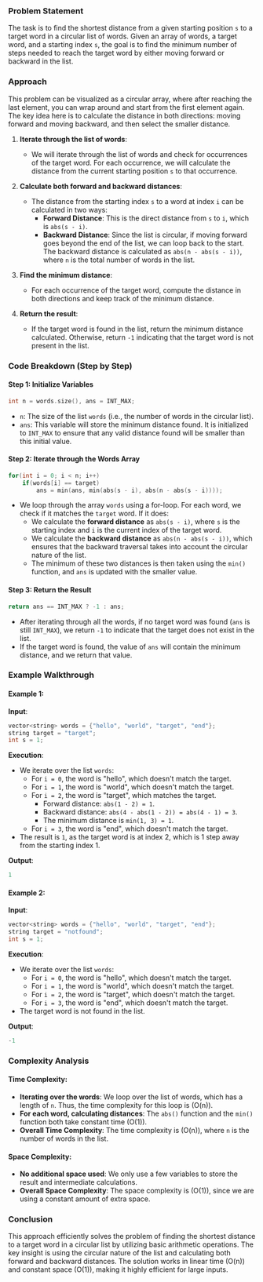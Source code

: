 ### Problem Statement

The task is to find the shortest distance from a given starting position `s` to a target word in a circular list of words. Given an array of words, a target word, and a starting index `s`, the goal is to find the minimum number of steps needed to reach the target word by either moving forward or backward in the list.

### Approach

This problem can be visualized as a circular array, where after reaching the last element, you can wrap around and start from the first element again. The key idea here is to calculate the distance in both directions: moving forward and moving backward, and then select the smaller distance.

1. **Iterate through the list of words**: 
   - We will iterate through the list of words and check for occurrences of the target word. For each occurrence, we will calculate the distance from the current starting position `s` to that occurrence.
   
2. **Calculate both forward and backward distances**:
   - The distance from the starting index `s` to a word at index `i` can be calculated in two ways:
     - **Forward Distance**: This is the direct distance from `s` to `i`, which is `abs(s - i)`.
     - **Backward Distance**: Since the list is circular, if moving forward goes beyond the end of the list, we can loop back to the start. The backward distance is calculated as `abs(n - abs(s - i))`, where `n` is the total number of words in the list.

3. **Find the minimum distance**:
   - For each occurrence of the target word, compute the distance in both directions and keep track of the minimum distance.
   
4. **Return the result**:
   - If the target word is found in the list, return the minimum distance calculated. Otherwise, return `-1` indicating that the target word is not present in the list.

### Code Breakdown (Step by Step)

#### Step 1: Initialize Variables
```cpp
int n = words.size(), ans = INT_MAX;
```
- `n`: The size of the list `words` (i.e., the number of words in the circular list).
- `ans`: This variable will store the minimum distance found. It is initialized to `INT_MAX` to ensure that any valid distance found will be smaller than this initial value.

#### Step 2: Iterate through the Words Array
```cpp
for(int i = 0; i < n; i++)
    if(words[i] == target)
        ans = min(ans, min(abs(s - i), abs(n - abs(s - i))));
```
- We loop through the array `words` using a for-loop. For each word, we check if it matches the `target` word. If it does:
  - We calculate the **forward distance** as `abs(s - i)`, where `s` is the starting index and `i` is the current index of the target word.
  - We calculate the **backward distance** as `abs(n - abs(s - i))`, which ensures that the backward traversal takes into account the circular nature of the list.
  - The minimum of these two distances is then taken using the `min()` function, and `ans` is updated with the smaller value.

#### Step 3: Return the Result
```cpp
return ans == INT_MAX ? -1 : ans;
```
- After iterating through all the words, if no target word was found (`ans` is still `INT_MAX`), we return `-1` to indicate that the target does not exist in the list.
- If the target word is found, the value of `ans` will contain the minimum distance, and we return that value.

### Example Walkthrough

#### Example 1:
**Input**:
```cpp
vector<string> words = {"hello", "world", "target", "end"};
string target = "target";
int s = 1;
```

**Execution**:
- We iterate over the list `words`:
  - For `i = 0`, the word is "hello", which doesn't match the target.
  - For `i = 1`, the word is "world", which doesn't match the target.
  - For `i = 2`, the word is "target", which matches the target.
    - Forward distance: `abs(1 - 2) = 1`.
    - Backward distance: `abs(4 - abs(1 - 2)) = abs(4 - 1) = 3`.
    - The minimum distance is `min(1, 3) = 1`.
  - For `i = 3`, the word is "end", which doesn't match the target.
- The result is `1`, as the target word is at index 2, which is 1 step away from the starting index 1.

**Output**:
```cpp
1
```

#### Example 2:
**Input**:
```cpp
vector<string> words = {"hello", "world", "target", "end"};
string target = "notfound";
int s = 1;
```

**Execution**:
- We iterate over the list `words`:
  - For `i = 0`, the word is "hello", which doesn't match the target.
  - For `i = 1`, the word is "world", which doesn't match the target.
  - For `i = 2`, the word is "target", which doesn't match the target.
  - For `i = 3`, the word is "end", which doesn't match the target.
- The target word is not found in the list.

**Output**:
```cpp
-1
```

### Complexity Analysis

#### Time Complexity:
- **Iterating over the words**: We loop over the list of words, which has a length of `n`. Thus, the time complexity for this loop is \(O(n)\).
- **For each word, calculating distances**: The `abs()` function and the `min()` function both take constant time \(O(1)\).
- **Overall Time Complexity**: The time complexity is \(O(n)\), where `n` is the number of words in the list.

#### Space Complexity:
- **No additional space used**: We only use a few variables to store the result and intermediate calculations.
- **Overall Space Complexity**: The space complexity is \(O(1)\), since we are using a constant amount of extra space.

### Conclusion

This approach efficiently solves the problem of finding the shortest distance to a target word in a circular list by utilizing basic arithmetic operations. The key insight is using the circular nature of the list and calculating both forward and backward distances. The solution works in linear time \(O(n)\) and constant space \(O(1)\), making it highly efficient for large inputs.